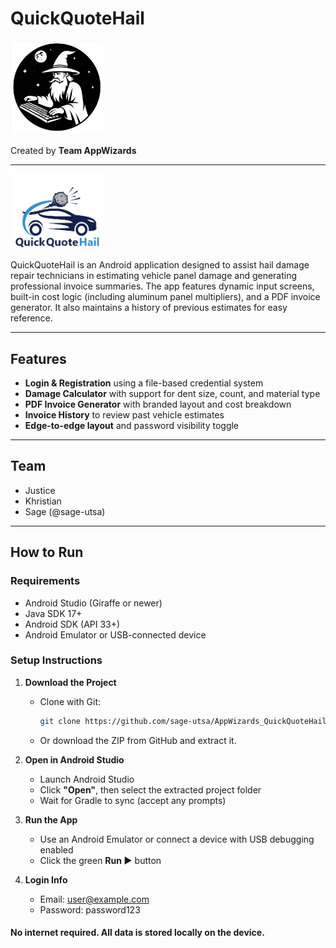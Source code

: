 # QuickQuoteHail

<img src="circle_logo.png" alt="AppWizards Logo" width="150"/>

Created by **Team AppWizards**

---

<img src="app_logo.png" alt="QuickQuoteHail Logo" width="150"/>

QuickQuoteHail is an Android application designed to assist hail damage repair technicians in estimating vehicle panel damage and generating professional invoice summaries. The app features dynamic input screens, built-in cost logic (including aluminum panel multipliers), and a PDF invoice generator. It also maintains a history of previous estimates for easy reference.

---

## Features

- **Login & Registration** using a file-based credential system
- **Damage Calculator** with support for dent size, count, and material type
- **PDF Invoice Generator** with branded layout and cost breakdown
- **Invoice History** to review past vehicle estimates
- **Edge-to-edge layout** and password visibility toggle

---

## Team

- Justice
- Khristian
- Sage (@sage-utsa)

---

## How to Run

### Requirements
- Android Studio (Giraffe or newer)
- Java SDK 17+
- Android SDK (API 33+)
- Android Emulator or USB-connected device

### Setup Instructions

1. **Download the Project**
    - Clone with Git:
      ```bash
      git clone https://github.com/sage-utsa/AppWizards_QuickQuoteHail.git
      ```
    - Or download the ZIP from GitHub and extract it.

2. **Open in Android Studio**
    - Launch Android Studio
    - Click **"Open"**, then select the extracted project folder
    - Wait for Gradle to sync (accept any prompts)

3. **Run the App**
    - Use an Android Emulator or connect a device with USB debugging enabled
    - Click the green **Run ▶** button

4. **Login Info**
   - Email: user@example.com
   - Password: password123

#### No internet required. All data is stored locally on the device.
